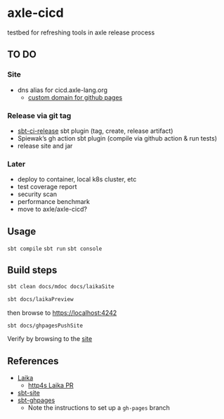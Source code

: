 # axle-cicd

testbed for refreshing tools in axle release process

## TO DO

### Site

* dns alias for cicd.axle-lang.org
  * [custom domain for github pages](https://docs.github.com/en/pages/configuring-a-custom-domain-for-your-github-pages-site)

### Release via git tag

* [sbt-ci-release](https://github.com/sbt/sbt-ci-release) sbt plugin (tag, create, release artifact)
* Spiewak’s gh action sbt plugin (compile via github action & run tests)
* release site and jar

### Later

* deploy to container, local k8s cluster, etc
* test coverage report
* security scan
* performance benchmark
* move to axle/axle-cicd?

## Usage

`sbt compile`
`sbt run`
`sbt console`

## Build steps

```bash
sbt clean docs/mdoc docs/laikaSite
```

```bash
sbt docs/laikaPreview
```

then browse to [https://localhost:4242](https://localhost:4242)

```bash
sbt docs/ghpagesPushSite
```

Verify by browsing to the [site](https://adampingel.github.io/axle-cicd/)

## References

* [Laika](https://planet42.github.io/Laika/index.html)
  * [http4s Laika PR](https://github.com/http4s/http4s/pull/5313)
* [sbt-site](https://www.scala-sbt.org/sbt-site/)
* [sbt-ghpages](https://github.com/sbt/sbt-ghpages)
  * Note the instructions to set up a `gh-pages` branch
